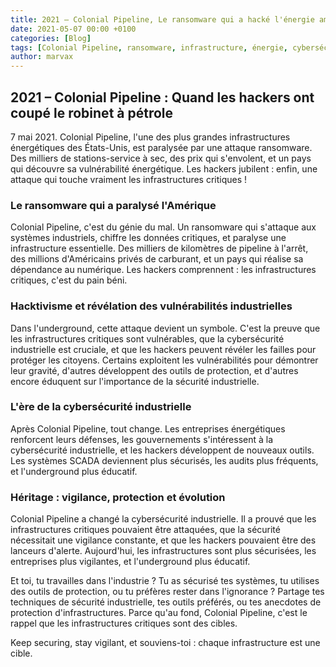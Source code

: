 ```yaml
---
title: 2021 – Colonial Pipeline, Le ransomware qui a hacké l'énergie américaine
date: 2021-05-07 00:00 +0100
categories: [Blog]
tags: [Colonial Pipeline, ransomware, infrastructure, énergie, cybersécurité, hacktivisme, underground]
author: marvax
---
```


## 2021 – Colonial Pipeline : Quand les hackers ont coupé le robinet à pétrole

7 mai 2021. Colonial Pipeline, l'une des plus grandes infrastructures énergétiques des États-Unis, est paralysée par une attaque ransomware. Des milliers de stations-service à sec, des prix qui s'envolent, et un pays qui découvre sa vulnérabilité énergétique. Les hackers jubilent : enfin, une attaque qui touche vraiment les infrastructures critiques !

### Le ransomware qui a paralysé l'Amérique

Colonial Pipeline, c'est du génie du mal. Un ransomware qui s'attaque aux systèmes industriels, chiffre les données critiques, et paralyse une infrastructure essentielle. Des milliers de kilomètres de pipeline à l'arrêt, des millions d'Américains privés de carburant, et un pays qui réalise sa dépendance au numérique. Les hackers comprennent : les infrastructures critiques, c'est du pain béni.

### Hacktivisme et révélation des vulnérabilités industrielles

Dans l'underground, cette attaque devient un symbole. C'est la preuve que les infrastructures critiques sont vulnérables, que la cybersécurité industrielle est cruciale, et que les hackers peuvent révéler les failles pour protéger les citoyens. Certains exploitent les vulnérabilités pour démontrer leur gravité, d'autres développent des outils de protection, et d'autres encore éduquent sur l'importance de la sécurité industrielle.

### L'ère de la cybersécurité industrielle

Après Colonial Pipeline, tout change. Les entreprises énergétiques renforcent leurs défenses, les gouvernements s'intéressent à la cybersécurité industrielle, et les hackers développent de nouveaux outils. Les systèmes SCADA deviennent plus sécurisés, les audits plus fréquents, et l'underground plus éducatif.

### Héritage : vigilance, protection et évolution

Colonial Pipeline a changé la cybersécurité industrielle. Il a prouvé que les infrastructures critiques pouvaient être attaquées, que la sécurité nécessitait une vigilance constante, et que les hackers pouvaient être des lanceurs d'alerte. Aujourd'hui, les infrastructures sont plus sécurisées, les entreprises plus vigilantes, et l'underground plus éducatif.

Et toi, tu travailles dans l'industrie ? Tu as sécurisé tes systèmes, tu utilises des outils de protection, ou tu préfères rester dans l'ignorance ? Partage tes techniques de sécurité industrielle, tes outils préférés, ou tes anecdotes de protection d'infrastructures. Parce qu'au fond, Colonial Pipeline, c'est le rappel que les infrastructures critiques sont des cibles.

Keep securing, stay vigilant, et souviens-toi : chaque infrastructure est une cible.
